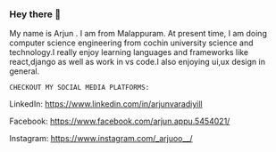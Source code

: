 
 ### Hey there  👋
 
My name is Arjun . I am from Malappuram.
At present time, I am doing computer science engineering  from cochin university science and technology.I really enjoy learning languages and frameworks like react,django as well as work in vs code.I also enjoying ui,ux design in general.
 
 
    CHECKOUT MY SOCIAL MEDIA PLATFORMS:
 
   LinkedIn:  https://www.linkedin.com/in/arjunvaradiyill
   
   
   
   Facebook:  https://www.facebook.com/arjun.appu.5454021/
   
   
   Instagram: https://www.instagram.com/_arjuoo__/
